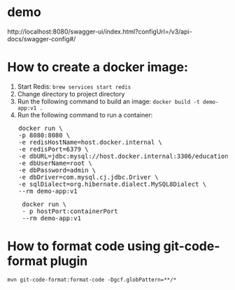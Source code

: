 # demo
http://localhost:8080/swagger-ui/index.html?configUrl=/v3/api-docs/swagger-config#/

# How to create a docker image:
1. Start Redis: `brew services start redis`
2. Change directory to project directory
3. Run the following command to build an image: `docker build -t demo-app:v1 .`
4. Run the following command to run a container:
<pre>
   docker run \
   -p 8080:8080 \
   -e redisHostName=host.docker.internal \
   -e redisPort=6379 \
   -e dbURL=jdbc:mysql://host.docker.internal:3306/education_management \
   -e dbUserName=root \
   -e dbPassword=admin \
   -e dbDriver=com.mysql.cj.jdbc.Driver \
   -e sqlDialect=org.hibernate.dialect.MySQL8Dialect \
   --rm demo-app:v1
</pre>

<pre>
    docker run \
    - p hostPort:containerPort
    --rm demo-app:v1
</pre>

# How to format code using git-code-format plugin
`mvn git-code-format:format-code -Dgcf.globPattern=**/*`

